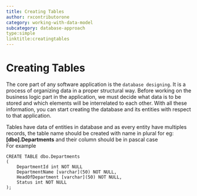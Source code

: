 ```yaml
---
title: Creating Tables
author: rxcontributorone
category: working-with-data-model
subcategory: database-approach
type:simple
linktitle:creatingtables
---
```

# Creating Tables

The core part of any software application is the `database designing`. It is a process of organizing data in a proper structural way. Before working on the business logic part in the application, we must decide what data is to be stored and which elements will be interrelated to each other. With all these information, you can start creating the database and its entities with respect to that application.

Tables have data of entities in database and as every entity have multiples records, the table name should be created with name in plural for eg: <b>[dbo].Departments</b> and their column should be in pascal case  
For example 

````
CREATE TABLE dbo.Departments  
(  
    DepartmentId int NOT NULL  
    DepartmentName [varchar](50) NOT NULL,
    HeadOfDepartment [varchar](50) NOT NULL,
    Status int NOT NULL
);  
````


